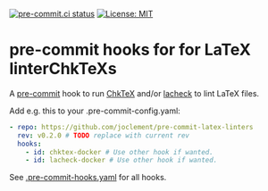 [![pre-commit.ci status](https://results.pre-commit.ci/badge/github/joclement/pre-commit-latex-linters/main.svg)](https://results.pre-commit.ci/latest/github/joclement/pre-commit-latex-linters/main)
[![License: MIT](https://img.shields.io/badge/License-MIT-yellow.svg)](https://opensource.org/licenses/MIT)

# pre-commit hooks for for LaTeX linterChkTeXs

A [pre-commit](https://pre-commit.com/) hook to run
[ChkTeX](https://ctan.org/pkg/chktex) and/or [lacheck](https://ctan.org/pkg/lacheck) to lint LaTeX files.

Add e.g. this to your .pre-commit-config.yaml:
```yaml
- repo: https://github.com/joclement/pre-commit-latex-linters
  rev: v0.2.0 # TODO replace with current rev
  hooks:
    - id: chktex-docker # Use other hook if wanted.
    - id: lacheck-docker # Use other hook if wanted.
```
See [.pre-commit-hooks.yaml](.pre-commit-hooks.yaml) for all hooks.
